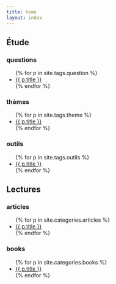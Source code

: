 ```yaml
---
title: home
layout: index
---
```


<h2>Étude</h2>

<h3>questions</h3>

<ul>
{% for p in site.tags.question %}
<li><a href="{{ p.url }}">{{ p.title }}</a></li>
{% endfor %}
</ul>

<h3>thèmes</h3>

<ul>
{% for p in site.tags.theme %}
<li><a href="{{ p.url }}">{{ p.title }}</a></li>
{% endfor %}
</ul>

<h3>outils</h3>

<ul>
{% for p in site.tags.outils %}
<li><a href="{{ p.url }}">{{ p.title }}</a></li>
{% endfor %}
</ul>

<h2>Lectures</h2>

<h3>articles</h3>

<ul>
{% for p in site.categories.articles %}
<li><a href="{{ p.url }}">{{ p.title }}</a></li>
{% endfor %}
</ul>

<h3>books</h3>

<ul>
{% for p in site.categories.books %}
<li><a href="{{ p.url }}">{{ p.title }}</a></li>
{% endfor %}
</ul>